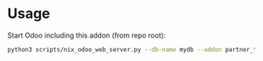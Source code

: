 # Usage

Start Odoo including this addon (from repo root):

```bash
python3 scripts/nix_odoo_web_server.py --db-name mydb --addon partner_time_to_pay
```
